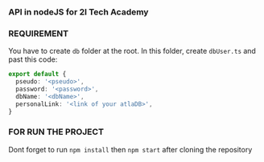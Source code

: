 ### API in nodeJS for 2I Tech Academy

### REQUIREMENT

You have to create `db` folder at the root.
In this folder, create `dbUser.ts` and past this code:

```ts
export default {
  pseudo: '<pseudo>',
  password: '<password>',
  dbName: '<dbName>',
  personalLink: '<link of your atlaDB>',
}
```

### FOR RUN THE PROJECT

Dont forget to run `npm install` then `npm start` after cloning the repository
